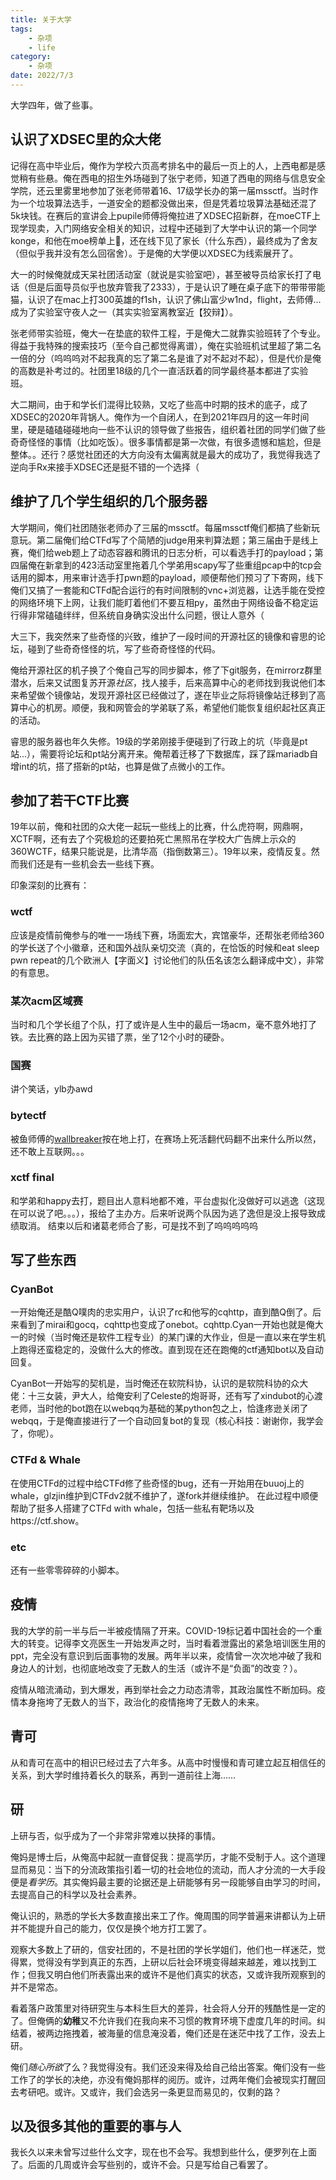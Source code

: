 ```yaml
---
title: 关于大学
tags: 
    - 杂项
    - life
category:
    - 杂项
date: 2022/7/3
---
```


大学四年，做了些事。

## 认识了XDSEC里的众大佬

记得在高中毕业后，俺作为学校六页高考排名中的最后一页上的人，上西电都是感觉稍有些悬。俺在西电的招生外场碰到了张宁老师，知道了西电的网络与信息安全学院，还云里雾里地参加了张老师带着16、17级学长办的第一届mssctf。当时作为一个垃圾算法选手，一道安全的题都没做出来，但是凭着垃圾算法基础还混了5k块钱。在赛后的宣讲会上pupile师傅将俺拉进了XDSEC招新群，在moeCTF上现学现卖，入门网络安全相关的知识，过程中还碰到了大学中认识的第一个同学konge，和他在moe榜单上🤺，还在线下见了家长（什么东西），最终成为了舍友（但似乎我并没有怎么回宿舍）。于是俺的大学便以XDSEC为线索展开了。

大一的时候俺就成天呆社团活动室（就说是实验室吧），甚至被导员给家长打了电话（但是后面导员似乎也放弃管我了2333），于是认识了睡在桌子底下的带带带能猫，认识了在mac上打300英雄的f1sh，认识了佛山富少w1nd，flight，去师傅... 成为了实验室守夜人之一（其实实验室离教室近【狡辩】）。

张老师带实验班，俺大一在垫底的软件工程，于是俺大二就靠实验班转了个专业。得益于我特殊的搜索技巧（至今自己都觉得离谱），俺在实验班机试里超了第二名一倍的分（呜呜呜对不起我真的忘了第二名是谁了对不起对不起），但是代价是俺的高数是补考过的。社团里18级的几个一直活跃着的同学最终基本都进了实验班。

大二期间，由于和学长们混得比较熟，又吃了些高中时期的技术的底子，成了XDSEC的2020年背锅人。俺作为一个自闭人，在到2021年四月的这一年时间里，硬是磕磕碰碰地向一些不认识的领导做了些报告，组织着社团的同学们做了些奇奇怪怪的事情（比如吃饭）。很多事情都是第一次做，有很多遗憾和尴尬，但是整体。。还行？感觉社团还的大方向没有太偏离就是最大的成功了，我觉得我选了逆向手Rx来接手XDSEC还是挺不错的一个选择（

## 维护了几个学生组织的几个服务器

大学期间，俺们社团随张老师办了三届的mssctf。每届mssctf俺们都搞了些新玩意玩。第二届俺们给CTFd写了个简陋的judge用来判算法题；第三届由于是线上赛，俺们给web题上了动态容器和腾讯的日志分析，可以看选手打的payload；第四届俺在新拿到的423活动室里拖着几个学弟用scapy写了些重组pcap中的tcp会话用的脚本，用来审计选手打pwn题的payload，顺便帮他们预习了下寄网，线下俺们又搞了一套能和CTFd配合运行的有时间限制的vnc+浏览器，让选手能在受控的网络环境下上网，让我们能盯着他们不要互相py，虽然由于网络设备不稳定运行得非常磕磕绊绊，但系统自身确实没出什么问题，很让人意外（

大三下，我突然来了些奇怪的兴致，维护了一段时间的开源社区的镜像和睿思的论坛，碰到了些奇奇怪怪的坑，写了些奇奇怪怪的代码。

俺给开源社区的机子换了个俺自己写的同步脚本，修了下git服务，在mirrorz群里潜水，后来又试图复苏开源*社区*，找人接手，后来高算中心的老师找到我说他们本来希望做个镜像站，发现开源社区已经做过了，遂在毕业之际将镜像站迁移到了高算中心的机房。顺便，我和网管会的学弟联了系，希望他们能恢复组织起社区真正的活动。

睿思的服务器也年久失修。19级的学弟刚接手便碰到了行政上的坑（毕竟是pt站...），需要将论坛和pt站分离开来。俺帮着迁移了下数据库，踩了踩mariadb自增int的坑，搭了搭新的pt站，也算是做了点微小的工作。

## 参加了若干CTF比赛

19年以前，俺和社团的众大佬一起玩一些线上的比赛，什么虎符啊，网鼎啊，XCTF啊，还有去了个究极尬的还要拍死亡黑照吊在学校大广告牌上示众的360WCTF，结果只能说是，比清华高（指倒数第三）。19年以来，疫情反复。然而我们还是有一些机会去一些线下赛。

印象深刻的比赛有：

### wctf

应该是疫情前俺参与的唯一一场线下赛，场面宏大，宾馆豪华，还帮张老师给360的学长送了个小徽章，还和国外战队亲切交流（真的，在恰饭的时候和eat sleep pwn repeat的几个欧洲人【字面义】讨论他们的队伍名该怎么翻译成中文），非常的有意思。

### 某次acm区域赛

当时和几个学长组了个队，打了或许是人生中的最后一场acm，毫不意外地打了铁。去比赛的路上因为买错了票，坐了12个小时的硬卧。

### 国赛

讲个笑话，ylb办awd

### bytectf

被鱼师傅的[wallbreaker](https://github.com/frank-dockerfiles/wallbreaker2020-reproduction)按在地上打，在赛场上死活翻代码翻不出来什么所以然，还不敢上互联网。。。

### xctf final

和学弟和happy去打，题目出人意料地都不难，平台虚拟化没做好可以逃逸（这现在可以说了吧。。。），报给了主办方。后来听说两个队因为逃了逸但是没上报导致成绩取消。
结束以后和诸葛老师合了影，可是找不到了呜呜呜呜呜

## 写了些东西

### CyanBot

一开始俺还是酷Q噗肉的忠实用户，认识了rc和他写的cqhttp，直到酷Q倒了。后来看到了mirai和gocq，cqhttp也变成了onebot。cqhttp.Cyan一开始也就是俺大一的时候（当时俺还是软件工程专业）的某门课的大作业，但是一直以来在学生机上跑得还蛮稳定的，没做什么大的修改。直到现在还在跑俺的ctf通知bot以及自动回复。

CyanBot一开始写的契机是，当时俺还在软院科协，认识的是软院科协的众大佬：十三女装，尹大人，给俺安利了Celeste的炮哥哥，还有写了xindubot的心渡老师，当时他的bot跑在以webqq为基础的某python包之上，恰逢疼逊关闭了webqq，于是俺直接进行了一个自动回复bot的复现（核心科技：谢谢你，我学会了，你呢）。

### CTFd & Whale

在使用CTFd的过程中给CTFd修了些奇怪的bug，还有一开始用在buuoj上的whale，glzjin维护到CTFdv2就不维护了，遂fork并继续维护。
在此过程中顺便帮助了挺多人搭建了CTFd with whale，包括一些私有靶场以及https://ctf.show。

### etc

还有一些零零碎碎的小脚本。

## 疫情

我的大学的前一半与后一半被疫情隔了开来。COVID-19标记着中国社会的一个重大的转变。记得李文亮医生一开始发声之时，当时看着泄露出的紧急培训医生用的ppt，完全没有意识到后面事物的发展。两年半以来，疫情曾一次次地冲破了我和身边人的计划，也彻底地改变了无数人的生活（或许不是“负面”的改变？）。

疫情从暗流涌动，到大爆发，再到举社会之力动态清零，其政治属性不断加码。疫情本身拖垮了无数人的当下，政治化的疫情拖垮了无数人的未来。

## 青可

从和青可在高中的相识已经过去了六年多。从高中时慢慢和青可建立起互相信任的关系，到大学时维持着长久的联系，再到一道前往上海……

## 研

上研与否，似乎成为了一个非常非常难以抉择的事情。

俺妈是博士后，从俺高中起就一直督促我：提高学历，才能不受制于人。这个道理显而易见：当下的分流政策指引着一切的社会地位的流动，而人才分流的一大手段便是*看学历*。其实俺妈最主要的论据还是上研能够有另一段能够自由学习的时间，去提高自己的科学以及社会素养。

俺认识的，熟悉的学长大多数直接出来工了作。俺周围的同学普遍来讲都认为上研并不能提升自己的能力，仅仅是换个地方打工罢了。

观察大多数上了研的，信安社团的，不是社团的学长学姐们，他们也一样迷茫，觉得累，觉得没有学到真正的东西，上研以后社会环境变得越来越差，难以找到工作；但我又明白他们所表露出来的或许不是他们真实的状态，又或许我所观察到的并不是常态。

看着落户政策里对待研究生与本科生巨大的差异，社会将人分开的残酷性是一定的了。但俺俩的**幼稚**又不允许我们在我向来不习惯的教育环境下虚度几年的时间。纠结着，被两边拖拽着，被海量的信息淹没着，俺们还是在迷茫中找了工作，没去上研。

俺们*随心所欲*了么？我觉得没有。我们还没来得及给自己给出答案。俺们没有一些工作了的学长的决绝，亦没有俺妈那样的阅历。或许，过两年俺们会被现实打醒回去考研吧。或许。又或许，我们会选另一条更显而易见的，仅剩的路？

## 以及很多其他的重要的事与人

我长久以来未曾写过些什么文字，现在也不会写。我想到些什么，便罗列在上面了。后面的几周或许会写些别的，或许不会。只是写给自己看罢了。
